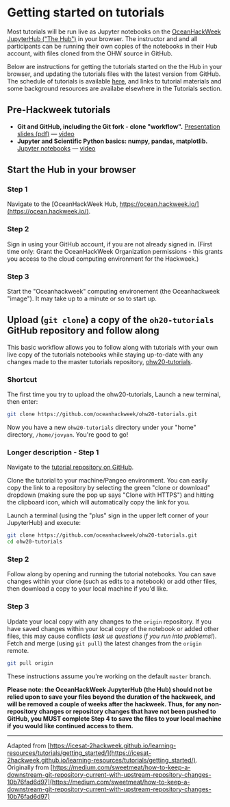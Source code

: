 # Getting started on tutorials

Most tutorials will be run live as Jupyter notebooks on the [OceanHackWeek JupyterHub ("The Hub")](https://ocean.hackweek.io/) in your browser. The instructor and and all participants can be running their own copies of the notebooks in their Hub account, with files cloned from the OHW source in GitHub.

Below are instructions for getting the tutorials started on the the Hub in your browser, and updating the tutorials files with the latest version from GitHub. The schedule of tutorials is available [here](../schedule.md), and links to tutorial materials and some background resources are availabe elsewhere in the Tutorials section.

## Pre-Hackweek tutorials

- **Git and GitHub, including the Git fork - clone "workflow".** [Presentation slides (pdf)](https://github.com/oceanhackweek/ohw-preweek/tree/master/git-github-survival-guide") &mdash; [video](https://youtu.be/7nYFRixSV2c)
- **Jupyter and Scientific Python basics: numpy, pandas, matplotlib.** [Jupyter notebooks](https://github.com/oceanhackweek/ohw-preweek/tree/master/data-analysis-modules) &mdash; [video](https://youtu.be/CTUAgpvfze0)


## Start the Hub in your browser

### Step 1
Navigate to the [OceanHackWeek Hub, https://ocean.hackweek.io/](https://ocean.hackweek.io/).

### Step 2
Sign in using your GitHub account, if you are not already signed in. (First time only: Grant the OceanHackWeek Organization permissions - this grants you access to the cloud computing environment for the Hackweek.)

### Step 3
Start the "Oceanhackweek" computing environement (the Oceanhackweek "image"). It may take up to a minute or so to start up.


## Upload (`git clone`) a copy of the `oh20-tutorials` GitHub repository and follow along
This basic workflow allows you to follow along with tutorials with your own live copy of the tutorials notebooks while staying up-to-date with any changes made to the master tutorials repository, [ohw20-tutorials](https://github.com/oceanhackweek/ohw20-tutorials).

### Shortcut
The first time you try to upload the ohw20-tutorials, Launch a new terminal, then enter:

```bash
git clone https://github.com/oceanhackweek/ohw20-tutorials.git
```

Now you have a new `ohw20-tutorials` directory under your "home" directory, `/home/jovyan`. You're good to go!

### Longer description - Step 1
Navigate to the [tutorial repository on GitHub](https://github.com/oceanhackweek/ohw20-tutorials).

Clone the tutorial to your machine/Pangeo environment. You can easily copy the link to a repository by selecting the green "clone or download" dropdown (making sure the pop up says "Clone with HTTPS") and hitting the clipboard icon, which will automatically copy the link for you.

Launch a terminal (using the "plus" sign in the upper left corner of your JupyterHub) and execute:

```bash
git clone https://github.com/oceanhackweek/ohw20-tutorials.git
cd ohw20-tutorials
```

<!-- _Note: a more detailed version of step 1, including images, is available as part of the [Preliminary Steps - JupyterHub Connection](https://icesat-2hackweek.github.io/learning-resources/preliminary/jupyterhub/#how-do-i-get-my-code-in-and-out-of-pangeo) -->

### Step 2
Follow along by opening and running the tutorial notebooks. You can save changes within your clone (such as edits to a notebook) or add other files, then download a copy to your local machine if you'd like.

### Step 3
Update your local copy with any changes to the `origin` repository. If you have saved changes within your local copy of the notebook or added other files, this may cause conflicts (*ask us questions if you run into problems!*). Fetch and merge (using `git pull`) the latest changes from the `origin` remote.

```bash
git pull origin
```

These instructions assume you're working on the default `master` branch.

**Please note: the OceanHackWeek JupyterHub (the Hub) should not be relied upon to save your files beyond the duration of the hackweek, and will be removed a couple of weeks after the hackweek. Thus, for any non-repository changes or repository changes that have not been pushed to GitHub, you MUST complete Step 4 to save the files to your local machine if you would like continued access to them.**

----
Adapted from [https://icesat-2hackweek.github.io/learning-resources/tutorials/getting_started/](https://icesat-2hackweek.github.io/learning-resources/tutorials/getting_started/). Originally from [https://medium.com/sweetmeat/how-to-keep-a-downstream-git-repository-current-with-upstream-repository-changes-10b76fad6d97](https://medium.com/sweetmeat/how-to-keep-a-downstream-git-repository-current-with-upstream-repository-changes-10b76fad6d97)
